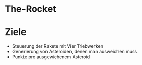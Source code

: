 # The-Rocket

# Ziele
- Steuerung der Rakete mit Vier Triebwerken
- Generierung von Asteroiden, denen man ausweichen muss
- Punkte pro ausgewichenem Asteroid 
